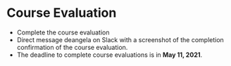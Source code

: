 # Course Evaluation

* Complete the course evaluation
* Direct message deangela on Slack with a screenshot of the completion confirmation of the course evaluation.
* The deadline to complete course evaluations is in **May 11, 2021**.
